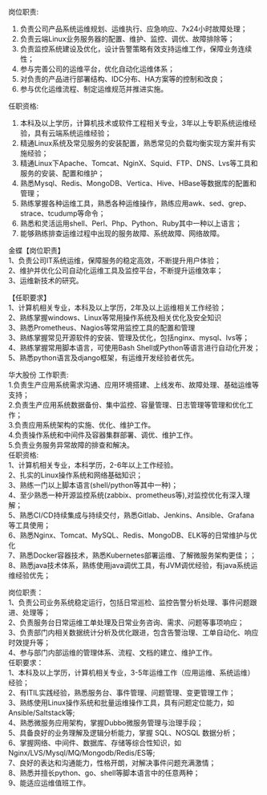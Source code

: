 岗位职责:  
1. 负责公司产品系统运维规划、运维执行、应急响应、7x24小时故障处理；  
2. 负责云端Linux业务服务器的配置、维护、监控、调优、故障排除等；  
3. 负责监控系统建设及优化，设计告警策略有效支持运维工作，保障业务连续性；  
4. 参与完善公司的运维平台，优化自动化运维体系；  
5. 对负责的产品进行部署结构、IDC分布、HA方案等的控制和改良；  
6. 参与优化运维流程、制定运维规范并推进实施。  
  
任职资格:  
1. 本科及以上学历，计算机技术或软件工程相关专业，3年以上专职系统运维经验，具有云端系统运维经验；  
2. 精通Linux系统及常见服务的安装配置，熟悉常见的负载均衡实现方案并有实施经验；  
3. 精通Linux下Apache、Tomcat、NginX、Squid、FTP、DNS、Lvs等工具和服务的安装、配置和维护；  
4. 熟悉Mysql、Redis、MongoDB、Vertica、Hive、HBase等数据库的配置和管理；  
5. 熟练掌握各种运维工具，熟悉各种运维操作，熟练应用awk、sed、grep、strace、tcudump等命令；  
6. 熟悉和灵活运用shell、Perl、Php、Python、Ruby其中一种以上语言；  
7. 能够熟练排查运维过程中出现的服务故障、系统故障、网络故障。  


金蝶【岗位职责】  
1、负责公司IT系统运维，保障服务的稳定高效，不断提升用户体验；  
2、维护并优化公司自动化运维工具及监控平台，不断提升运维效率；  
3、运维新技术的研究。  
  
【任职要求】  
1、计算机相关专业，本科及以上学历，2年及以上运维相关工作经验；  
2、熟练掌握windows、Linux等常用操作系统及相关优化及安全知识  
3、熟悉Prometheus、Nagios等常用监控工具的配置和管理  
3、熟练掌握常见开源软件的安装、管理及优化，包括nginx、mysql、lvs等；  
4、熟练掌握常用脚本语言，可使用Bash Shell或Python等语言进行自动化开发；  
5、熟悉python语言及django框架，有运维开发经验者优先。

华大股份 工作职责:  
1.负责生产应用系统需求沟通、应用环境搭建、上线发布、故障处理、基础运维等支持；  
2.负责生产应用系统数据备份、集中监控、容量管理、日志管理等管理和优化工作；  
3.负责应用系统架构的实施、优化、维护工作。  
4.负责操作系统和中间件及容器集群部署、调优、维护工作。  
5.负责业务服务异常故障的排查和解决。  
任职资格:  
1、计算机相关专业，本科学历，2-6年以上工作经验。  
2、扎实的Linux操作系统和网络基础知识；  
3、熟练一门以上脚本语言(shell/python等其中一种)；  
4、至少熟悉一种开源监控系统(zabbix、prometheus等),对监控优化有深入理解；  
5、熟悉CI/CD持续集成与持续交付，熟悉Gitlab、Jenkins、Ansible、Grafana等工具使用；  
6、熟悉Nginx、Tomcat、MySQL、Redis、MongoDB、ELK等的日常维护与优化  
7、熟悉Docker容器技术，熟悉Kubernetes部署运维、了解微服务架构更佳；；  
8、熟悉java技术体系，熟练使用java调优工具，有JVM调优经验，有java系统运维经验优先；


岗位职责：  
1、负责公司业务系统稳定运行，包括日常巡检、监控告警分析处理、事件问题跟进、处理等；  
2、负责服务台日常运维工单处理及日常业务咨询、需求、问题等事项响应；  
3、负责部门内相关数据统计分析及优化跟进，包含告警治理、工单自动化、响应时效提升等；  
4、参与部门内部运维的管理体系、流程、文档的建立、维护工作。  
任职要求：  
1、本科及以上学历，计算机相关专业，3-5年运维工作（应用运维、系统运维）经验；  
2、有ITIL实践经验，熟悉服务台、事件管理、问题管理、变更管理工作；  
3、熟练使用Linux操作系统和批量运维操作工具，具有问题定位能力，如Ansible/Saltstack等;  
4、熟悉微服务应用架构，掌握Dubbo微服务管理与治理手段；  
5、具备良好的业务理解及逻辑分析能力，掌握 SQL、NOSQL 数据分析；  
6、掌握网络、中间件、数据库、存储等综合性知识，如Nginx/LVS/Mysql/MQ/Mongodb/Redis/ES等;  
7、良好的表达和沟通能力，性格开朗，对解决事件问题充满激情；  
8、熟悉并擅长python、go、shell等脚本语言中的任意两种；  
9、能适应运维值班工作。